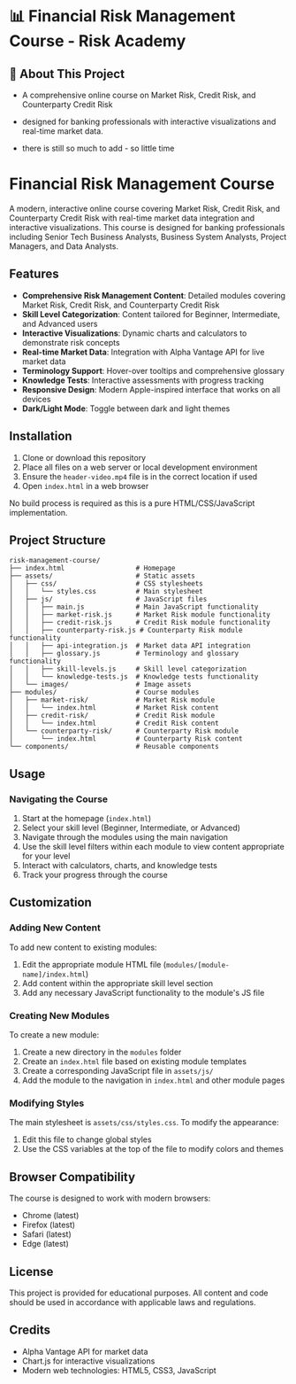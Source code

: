 ---
---

# 📊 Financial Risk Management Course - Risk Academy

## 📌 About This Project

- A comprehensive online course on Market Risk, Credit Risk, and Counterparty Credit Risk

- designed for banking professionals with interactive visualizations and real-time market data.
- there is still so much to add - so little time

# Financial Risk Management Course

A modern, interactive online course covering Market Risk, Credit Risk, and Counterparty Credit Risk with real-time market data integration and interactive visualizations. This course is designed for banking professionals including Senior Tech Business Analysts, Business System Analysts, Project Managers, and Data Analysts.

## Features

- **Comprehensive Risk Management Content**: Detailed modules covering Market Risk, Credit Risk, and Counterparty Credit Risk
- **Skill Level Categorization**: Content tailored for Beginner, Intermediate, and Advanced users
- **Interactive Visualizations**: Dynamic charts and calculators to demonstrate risk concepts
- **Real-time Market Data**: Integration with Alpha Vantage API for live market data
- **Terminology Support**: Hover-over tooltips and comprehensive glossary
- **Knowledge Tests**: Interactive assessments with progress tracking
- **Responsive Design**: Modern Apple-inspired interface that works on all devices
- **Dark/Light Mode**: Toggle between dark and light themes

## Installation

1. Clone or download this repository
2. Place all files on a web server or local development environment
3. Ensure the `header-video.mp4` file is in the correct location if used
4. Open `index.html` in a web browser

No build process is required as this is a pure HTML/CSS/JavaScript implementation.

## Project Structure

```
risk-management-course/
├── index.html                  # Homepage
├── assets/                     # Static assets
│   ├── css/                    # CSS stylesheets
│   │   └── styles.css          # Main stylesheet
│   ├── js/                     # JavaScript files
│   │   ├── main.js             # Main JavaScript functionality
│   │   ├── market-risk.js      # Market Risk module functionality
│   │   ├── credit-risk.js      # Credit Risk module functionality
│   │   ├── counterparty-risk.js # Counterparty Risk module functionality
│   │   ├── api-integration.js  # Market data API integration
│   │   ├── glossary.js         # Terminology and glossary functionality
│   │   ├── skill-levels.js     # Skill level categorization
│   │   └── knowledge-tests.js  # Knowledge tests functionality
│   └── images/                 # Image assets
├── modules/                    # Course modules
│   ├── market-risk/            # Market Risk module
│   │   └── index.html          # Market Risk content
│   ├── credit-risk/            # Credit Risk module
│   │   └── index.html          # Credit Risk content
│   └── counterparty-risk/      # Counterparty Risk module
│       └── index.html          # Counterparty Risk content
└── components/                 # Reusable components
```

## Usage

### Navigating the Course

1. Start at the homepage (`index.html`)
2. Select your skill level (Beginner, Intermediate, or Advanced)
3. Navigate through the modules using the main navigation
4. Use the skill level filters within each module to view content appropriate for your level
5. Interact with calculators, charts, and knowledge tests
6. Track your progress through the course

## Customization

### Adding New Content

To add new content to existing modules:

1. Edit the appropriate module HTML file (`modules/[module-name]/index.html`)
2. Add content within the appropriate skill level section
3. Add any necessary JavaScript functionality to the module's JS file

### Creating New Modules

To create a new module:

1. Create a new directory in the `modules` folder
2. Create an `index.html` file based on existing module templates
3. Create a corresponding JavaScript file in `assets/js/`
4. Add the module to the navigation in `index.html` and other module pages

### Modifying Styles

The main stylesheet is `assets/css/styles.css`. To modify the appearance:

1. Edit this file to change global styles
2. Use the CSS variables at the top of the file to modify colors and themes

## Browser Compatibility

The course is designed to work with modern browsers:

- Chrome (latest)
- Firefox (latest)
- Safari (latest)
- Edge (latest)

## License

This project is provided for educational purposes. All content and code should be used in accordance with applicable laws and regulations.

## Credits

- Alpha Vantage API for market data
- Chart.js for interactive visualizations
- Modern web technologies: HTML5, CSS3, JavaScript
